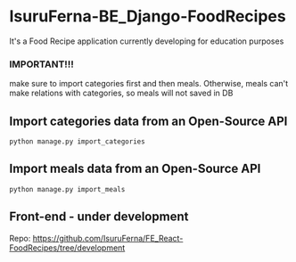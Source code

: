 # IsuruFerna-BE_Django-FoodRecipes

It's a Food Recipe application currently developing for education purposes

### IMPORTANT!!!
make sure to import categories first and then meals. Otherwise, meals can't make relations with categories, so meals will not saved in DB

## Import categories data from an Open-Source API

`python manage.py import_categories`

## Import meals data from an Open-Source API

`python manage.py import_meals`

## Front-end - under development
Repo: https://github.com/IsuruFerna/FE_React-FoodRecipes/tree/development
